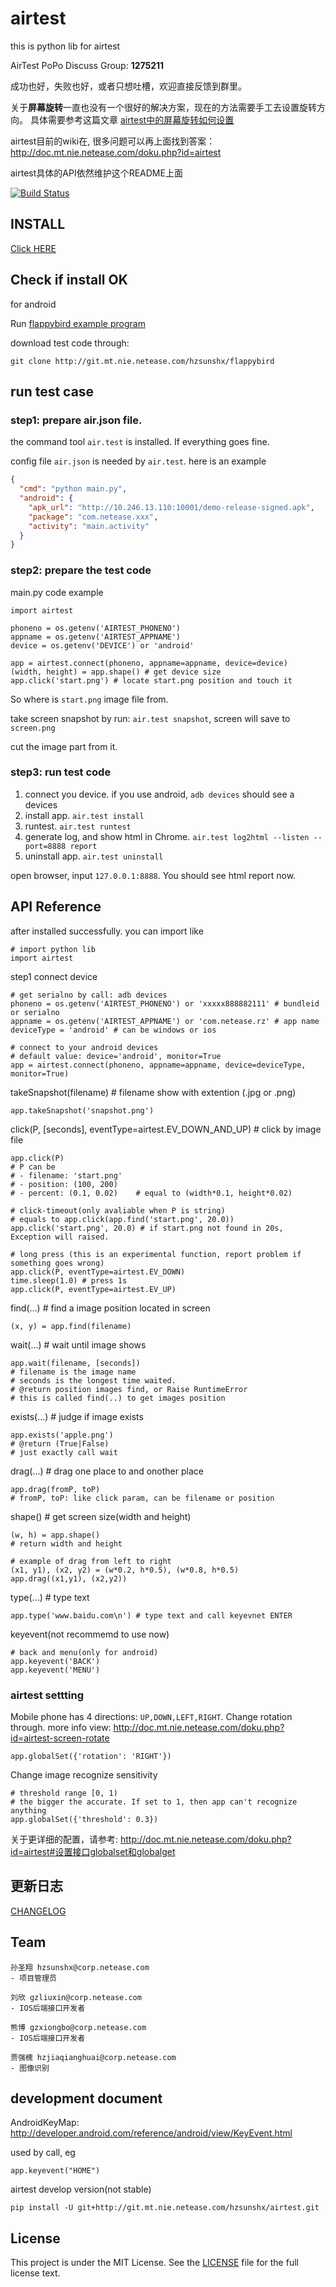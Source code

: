 airtest
=====
this is python lib for airtest

AirTest PoPo Discuss Group: **1275211**

成功也好，失败也好，或者只想吐槽，欢迎直接反馈到群里。

关于**屏幕旋转**一直也没有一个很好的解决方案，现在的方法需要手工去设置旋转方向。
具体需要参考这篇文章 [airtest中的屏幕旋转如何设置](http://doc.mt.nie.netease.com/doku.php?id=airtest-screen-rotate)

airtest目前的wiki在, 很多问题可以再上面找到答案： <http://doc.mt.nie.netease.com/doku.php?id=airtest>

airtest具体的API依然维护这个README上面

[![Build Status](http://jenkins.mt.nie.netease.com/job/airtest_selftest/badge/icon)](http://jenkins.mt.nie.netease.com/job/airtest_selftest/)

## INSTALL
[Click HERE](INSTALL.md)

## Check if install OK
for android

Run [flappybird example program](http://git.mt.nie.netease.com/hzsunshx/flappybird)

download test code through:
```
git clone http://git.mt.nie.netease.com/hzsunshx/flappybird
```

## run test case
### step1: prepare air.json file.
the command tool `air.test` is installed. If everything goes fine.

config file `air.json` is needed by `air.test`. here is an example
```json
{
  "cmd": "python main.py",
  "android": {
    "apk_url": "http://10.246.13.110:10001/demo-release-signed.apk",
    "package": "com.netease.xxx",
    "activity": "main.activity"
  }
}
```

### step2: prepare the test code
main.py code example
```
import airtest

phoneno = os.getenv('AIRTEST_PHONENO')
appname = os.getenv('AIRTEST_APPNAME')
device = os.getenv('DEVICE') or 'android'

app = airtest.connect(phoneno, appname=appname, device=device)
(width, height) = app.shape() # get device size
app.click('start.png') # locate start.png position and touch it
```

So where is `start.png` image file from.

take screen snapshot by run: `air.test snapshot`, screen will save to `screen.png`

cut the image part from it.

### step3: run test code
1. connect you device. if you use android, `adb devices` should see a devices
2. install app. `air.test install`
3. runtest. `air.test runtest`
4. generate log, and show html in Chrome. `air.test log2html --listen --port=8888 report`
5. uninstall app. `air.test uninstall`

open browser, input `127.0.0.1:8888`. You should see html report now.

## API Reference
after installed successfully. you can import like
```
# import python lib
import airtest
```

step1 connect device
```
# get serialno by call: adb devices
phoneno = os.getenv('AIRTEST_PHONENO') or 'xxxxx888882111' # bundleid or serialno
appname = os.getenv('AIRTEST_APPNAME') or 'com.netease.rz' # app name
deviceType = 'android' # can be windows or ios

# connect to your android devices
# default value: device='android', monitor=True
app = airtest.connect(phoneno, appname=appname, device=deviceType, monitor=True)
```

takeSnapshot(filename) # filename show with extention (.jpg or .png)
```
app.takeSnapshot('snapshot.png')
```

click(P, [seconds], eventType=airtest.EV_DOWN_AND_UP) # click by image file
```
app.click(P)
# P can be
# - filename: 'start.png'
# - position: (100, 200)
# - percent: (0.1, 0.02)    # equal to (width*0.1, height*0.02)

# click-timeout(only avaliable when P is string)
# equals to app.click(app.find('start.png', 20.0))
app.click('start.png', 20.0) # if start.png not found in 20s, Exception will raised.

# long press (this is an experimental function, report problem if something goes wrong)
app.click(P, eventType=airtest.EV_DOWN)
time.sleep(1.0) # press 1s
app.click(P, eventType=airtest.EV_UP)
```

find(...) # find a image position located in screen
```
(x, y) = app.find(filename)
```

wait(...) # wait until image shows
```
app.wait(filename, [seconds])
# filename is the image name
# seconds is the longest time waited.
# @return position images find, or Raise RuntimeError
# this is called find(..) to get images position
```

exists(...) # judge if image exists
```
app.exists('apple.png')
# @return (True|False)
# just exactly call wait
```

drag(...) # drag one place to and onother place
```
app.drag(fromP, toP)
# fromP, toP: like click param, can be filename or position
```

shape() # get screen size(width and height)
```
(w, h) = app.shape()
# return width and height
```

```
# example of drag from left to right
(x1, y1), (x2, y2) = (w*0.2, h*0.5), (w*0.8, h*0.5)
app.drag((x1,y1), (x2,y2))
```

type(...) # type text
```
app.type('www.baidu.com\n') # type text and call keyevnet ENTER
```

keyevent(not recommemd to use now)
```
# back and menu(only for android)
app.keyevent('BACK')
app.keyevent('MENU')
```

### airtest settting
Mobile phone has 4 directions: `UP,DOWN,LEFT,RIGHT`.
Change rotation through. more info view: <http://doc.mt.nie.netease.com/doku.php?id=airtest-screen-rotate>
```
app.globalSet({'rotation': 'RIGHT'})
```

Change image recognize sensitivity
```
# threshold range [0, 1)
# the bigger the accurate. If set to 1, then app can't recognize anything
app.globalSet({'threshold': 0.3}) 
```

关于更详细的配置，请参考: <http://doc.mt.nie.netease.com/doku.php?id=airtest#设置接口globalset和globalget>

## 更新日志
[CHANGELOG](CHANGELOG.md)

## Team

	孙圣翔 hzsunshx@corp.netease.com
	- 项目管理员
	
	刘欣 gzliuxin@corp.netease.com
	- IOS后端接口开发者

	熊博 gzxiongbo@corp.netease.com
	- IOS后端接口开发者

	贾强槐 hzjiaqianghuai@corp.netease.com
	- 图像识别

## development document
AndroidKeyMap: <http://developer.android.com/reference/android/view/KeyEvent.html>

used by call, eg
```
app.keyevent("HOME")
```

airtest develop version(not stable)
```
pip install -U git+http://git.mt.nie.netease.com/hzsunshx/airtest.git
```


## License
This project is under the MIT License. See the [LICENSE](LICENSE) file for the full license text.
